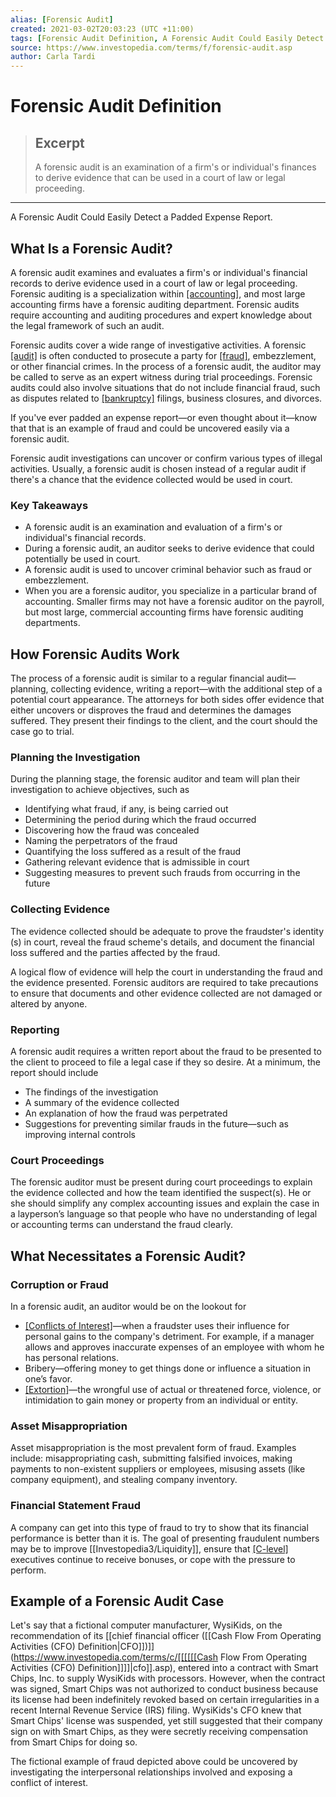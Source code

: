 ```yaml
---
alias: [Forensic Audit]
created: 2021-03-02T20:03:23 (UTC +11:00)
tags: [Forensic Audit Definition, A Forensic Audit Could Easily Detect a Padded Expense Report.]
source: https://www.investopedia.com/terms/f/forensic-audit.asp
author: Carla Tardi
---
```


# Forensic Audit Definition

> ## Excerpt
> A forensic audit is an examination of a firm's or individual's finances to derive evidence that can be used in a court of law or legal proceeding.

---

A Forensic Audit Could Easily Detect a Padded Expense Report.
## What Is a Forensic Audit?

A forensic audit examines and evaluates a firm's or individual's financial records to derive evidence used in a court of law or legal proceeding. Forensic auditing is a specialization within [[accounting]](https://www.investopedia.com/terms/a/accounting.asp), and most large accounting firms have a forensic auditing department. Forensic audits require accounting and auditing procedures and expert knowledge about the legal framework of such an audit.

Forensic audits cover a wide range of investigative activities. A forensic [[audit]](https://www.investopedia.com/terms/a/audit.asp) is often conducted to prosecute a party for [[fraud]](https://www.investopedia.com/terms/f/fraud.asp), embezzlement, or other financial crimes. In the process of a forensic audit, the auditor may be called to serve as an expert witness during trial proceedings. Forensic audits could also involve situations that do not include financial fraud, such as disputes related to [[bankruptcy]](https://www.investopedia.com/terms/b/bankruptcy.asp) filings, business closures, and divorces.

If you've ever padded an expense report—or even thought about it—know that that is an example of fraud and could be uncovered easily via a forensic audit.

Forensic audit investigations can uncover or confirm various types of illegal activities. Usually, a forensic audit is chosen instead of a regular audit if there's a chance that the evidence collected would be used in court.

### Key Takeaways

-   A forensic audit is an examination and evaluation of a firm's or individual's financial records.
-   During a forensic audit, an auditor seeks to derive evidence that could potentially be used in court.
-   A forensic audit is used to uncover criminal behavior such as fraud or embezzlement.
-   When you are a forensic auditor, you specialize in a particular brand of accounting. Smaller firms may not have a forensic auditor on the payroll, but most large, commercial accounting firms have forensic auditing departments.

## How Forensic Audits Work

The process of a forensic audit is similar to a regular financial audit—planning, collecting evidence, writing a report—with the additional step of a potential court appearance. The attorneys for both sides offer evidence that either uncovers or disproves the fraud and determines the damages suffered. They present their findings to the client, and the court should the case go to trial.

### Planning the Investigation

During the planning stage, the forensic auditor and team will plan their investigation to achieve objectives, such as

-   Identifying what fraud, if any, is being carried out
-   Determining the period during which the fraud occurred
-   Discovering how the fraud was concealed
-   Naming the perpetrators of the fraud
-   Quantifying the loss suffered as a result of the fraud
-   Gathering relevant evidence that is admissible in court
-   Suggesting measures to prevent such frauds from occurring in the future

### Collecting Evidence

The evidence collected should be adequate to prove the fraudster's identity (s) in court, reveal the fraud scheme's details, and document the financial loss suffered and the parties affected by the fraud.

A logical flow of evidence will help the court in understanding the fraud and the evidence presented. Forensic auditors are required to take precautions to ensure that documents and other evidence collected are not damaged or altered by anyone.

### Reporting

A forensic audit requires a written report about the fraud to be presented to the client to proceed to file a legal case if they so desire. At a minimum, the report should include

-   The findings of the investigation
-   A summary of the evidence collected
-   An explanation of how the fraud was perpetrated
-   Suggestions for preventing similar frauds in the future—such as improving internal controls

### Court Proceedings

The forensic auditor must be present during court proceedings to explain the evidence collected and how the team identified the suspect(s). He or she should simplify any complex accounting issues and explain the case in a layperson’s language so that people who have no understanding of legal or accounting terms can understand the fraud clearly.

## What Necessitates a Forensic Audit?

### Corruption or Fraud

In a forensic audit, an auditor would be on the lookout for

-   [[Conflicts of Interest]](https://www.investopedia.com/terms/c/conflict-of-interest.asp)—when a fraudster uses their influence for personal gains to the company's detriment. For example, if a manager allows and approves inaccurate expenses of an employee with whom he has personal relations.
-   Bribery—offering money to get things done or influence a situation in one’s favor.
-   [[Extortion]](https://www.investopedia.com/terms/e/extortion.asp)—the wrongful use of actual or threatened force, violence, or intimidation to gain money or property from an individual or entity.

### Asset Misappropriation

Asset misappropriation is the most prevalent form of fraud. Examples include: misappropriating cash, submitting falsified invoices, making payments to non-existent suppliers or employees, misusing assets (like company equipment), and stealing company inventory.

### Financial Statement Fraud

A company can get into this type of fraud to try to show that its financial performance is better than it is. The goal of presenting fraudulent numbers may be to improve [[Investopedia3/Liquidity]], ensure that [[C-level]](https://www.investopedia.com/terms/c/c-suite.asp) executives continue to receive bonuses, or cope with the pressure to perform.

## Example of a Forensic Audit Case

Let's say that a fictional computer manufacturer, WysiKids, on the recommendation of its [[chief financial officer ([[Cash Flow From Operating Activities (CFO) Definition|CFO]])]](https://www.investopedia.com/terms/c/[[[[[[Cash Flow From Operating Activities (CFO) Definition]]]]|cfo]].asp), entered into a contract with Smart Chips, Inc. to supply WysiKids with processors. However, when the contract was signed, Smart Chips was not authorized to conduct business because its license had been indefinitely revoked based on certain irregularities in a recent Internal Revenue Service (IRS) filing. WysiKids's CFO knew that Smart Chips' license was suspended, yet still suggested that their company sign on with Smart Chips, as they were secretly receiving compensation from Smart Chips for doing so.

The fictional example of fraud depicted above could be uncovered by investigating the interpersonal relationships involved and exposing a conflict of interest.
